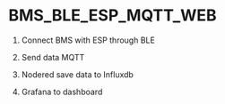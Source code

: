 # BMS_BLE_ESP_MQTT_WEB

1) Connect BMS with ESP through BLE

2) Send data MQTT

3) Nodered save data to Influxdb

4) Grafana to dashboard
